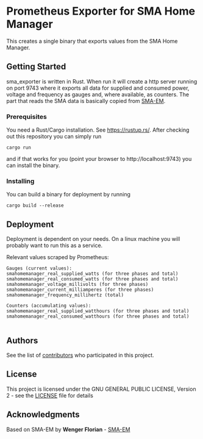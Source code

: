 # Prometheus Exporter for SMA Home Manager

This creates a single binary that exports values from the SMA Home Manager.

## Getting Started

sma_exporter is written in Rust. When run it will create a http server running on port 9743 where it exports all data for supplied and consumed power, voltage and frequency as gauges and, where available, as counters. The part that reads the SMA data is basically copied from [SMA-EM](https://github.com/datenschuft/SMA-EM).

### Prerequisites

You need a Rust/Cargo installation. See https://rustup.rs/. After checking out this repository you can simply run

```
cargo run
```

and if that works for you (point your browser to http://localhost:9743) you can install the binary.


### Installing

You can build a binary for deployment by running

```
cargo build --release
```

## Deployment

Deployment is dependent on your needs. On a linux machine you will probably want to run this as a service.

Relevant values scraped by Prometheus:

```
Gauges (current values):
smahomemanager_real_supplied_watts (for three phases and total)
smahomemanager_real_consumed_watts (for three phases and total)
smahomemanager_voltage_millivolts (for three phases)
smahomemanager_current_milliamperes (for three phases)
smahomemanager_frequency_millihertz (total)

Counters (accumulating values):
smahomemanager_real_supplied_watthours (for three phases and total)
smahomemanager_real_consumed_watthours (for three phases and total)


```


## Authors

See the list of [contributors](https://github.com/dr0ps/sma_exporter/contributors) who participated in this project.

## License

This project is licensed under the GNU GENERAL PUBLIC LICENSE, Version 2 - see the [LICENSE](LICENSE) file for details

## Acknowledgments

Based on SMA-EM by **Wenger Florian** - [SMA-EM](https://github.com/datenschuft/SMA-EM)

